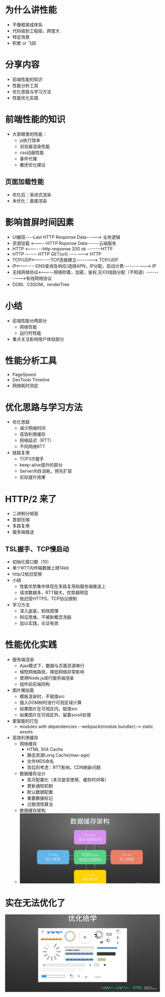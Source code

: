 # 为什么讲性能

- 不像框架成体系
- 代码级到工程级，跨度大
- 特定场景
- 积累 or 飞跃

# 分享内容

- 前端性能的知识
- 性能分析工具
- 优化思路与学习方法
- 性能优化实践

# 前端性能的知识

- 大家眼里的性能：
  - js执行效率
  - 浏览器渲染性能
  - css动画性能
  - 事件代理
  - 雅虎优化建议

## 页面加载性能

- 优化后：渐进式渲染
- 未优化：直接渲染

# 影响首屏时间因素

- UI展现----Last HTTP Response Data----->  业务逻辑
- 资源加载 <-----HTTP Rsponse Data------云端服务
- HTTP <------http response 200 ok -------HTTP
- HTTP ------ HTTP GET(url) -------> HTTP
- TCP/UDP<-------TCP连接建立--------> TCP/UDP
- IP<-------DNS查询及响应/选择APN，IP分配，启动计费-----------> IP
- 无线网络协议<-----网络附着，加密，鉴权,无XX线路分配（不知道）---------->有线网络协议
- DOM、CSSOM，renderTree

# 小结

- 前端性能分两部分
  - 网络性能
  - 运行时性能
- 重点关注影响用户体验部分

# 性能分析工具

- PageSpeed
- DevTools Timeline
- 网络耗时测定

# 优化思路与学习方法

- 优化思路
  - 减少网络时间
  - 高效利用缓存
  - 网络延迟（RTT）
  - 不同网络RTT
- 链路复用
  - TCP3次握手
  - keep-alive提升的部分
  - Server内存消耗，预先扩容
  - 实际提升效果

# HTTP/2 来了

- 二进制分帧层
- 首部压缩
- 多路复用
- 服务端推送

## TSL握手、TCP慢启动

- 初始化窗口数（10）
- 单个RTT内传输数据上限14kb
- http/2依旧受限
- 小结
  - 性能优势集中体现在多路复用和服务端推送上
  - 请求数越多，RTT越大，优势越明显
  - 依旧受HTTPS、TCP协议限制
- 学习方法
  - 深入底层，知晓原理
  - 辩证思维，不被新概念洗脑
  - 加以实践，论证有效

# 性能优化实践

- 服务端渲染
  - Ajax模式下，数据与页面资源串行
  - 缩短网络路径，降低网络异常影响
  - 使用Node.js进行服务端渲染
  - 组件前后端同构
- 图片懒加载
  - 模板渲染时，不赋值src
  - 插入DOM树时进行可视区域计算
  - 如果图片在可视区内，赋值src
  - 如果图片在可视区外，留着scroll处理
- 更智能的打包
  - modules with dependencies --webpack(module bundler)--> static assets
- 高效利用缓存
  - 网络缓存
    - HTML 304 Cache
    - 静态资源Long Cache(max-age)
    - 文件MD5命名
    - 背后的考虑：RTT影响，CDN刷新问题
  - 数据缓存设计
    - 高可配置化（本次是否使用、缓存时间等）
    - 更新通知机制
    - 默认数据配置
    - 重要数据标记
    - 过期清除算法
  - 数据缓存架构
  - ![数据缓存架构](images/数据缓存架构.jpg)

# 实在无法优化了

![优化绝学](images/优化绝学.jpg)
